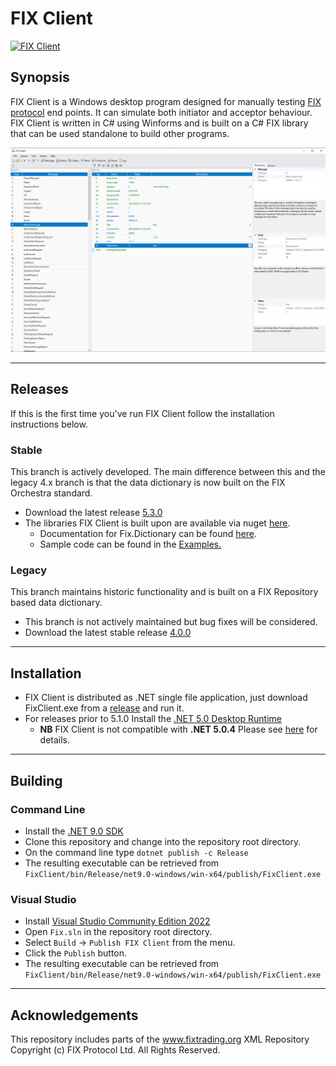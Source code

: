 # FIX Client

[![FIX Client](https://github.com/GaryHughes/FixClient/actions/workflows/dotnet.yml/badge.svg)](https://github.com/GaryHughes/FixClient/actions/workflows/dotnet.yml)

## Synopsis

FIX Client is a Windows desktop program designed for manually testing [FIX protocol](https://www.fixtrading.org/online-specification/) end points. It can simulate both initiator and acceptor behaviour. FIX Client is written in C# using Winforms and is built on a C# FIX library that can be used standalone to build other programs.

![fixciient](FIXClient.png)

***
## Releases

If this is the first time you've run FIX Client follow the installation instructions below.

### Stable
This branch is actively developed. The main difference between this and the legacy 4.x branch is that the data dictionary is now built on the FIX Orchestra standard.
* Download the latest release [5.3.0](https://github.com/GaryHughes/FixClient/releases/tag/v5.3.0)
* The libraries FIX Client is built upon are available via nuget [here](https://www.nuget.org/packages?q=Geh.Fix).
    * Documentation for Fix.Dictionary can be found [here](Fix.Dictionary/README.md).
    * Sample code can be found in the [Examples.](https://github.com/GaryHughes/FixClient/tree/master/Examples)

### Legacy
This branch maintains historic functionality and is built on a FIX Repository based data dictionary.
* This branch is not actively maintained but bug fixes will be considered.
* Download the latest stable release [4.0.0](https://github.com/GaryHughes/FixClient/releases/tag/v4.0.0)

***
## Installation

* FIX Client is distributed as .NET single file application, just download FixClient.exe from a [release](https://github.com/GaryHughes/FixClient/releases) and run it.
* For releases prior to 5.1.0 Install the [.NET 5.0 Desktop Runtime](https://dotnet.microsoft.com/download/dotnet/thank-you/runtime-desktop-5.0.5-windows-x64-installer)
    * **NB** FIX Client is not compatible with **.NET 5.0.4** Please see [here](https://github.com/GaryHughes/FixClient/issues/2) for details.  

***
## Building
### Command Line

* Install the [.NET 9.0 SDK](https://dotnet.microsoft.com/en-us/download/dotnet/thank-you/sdk-9.0.100-windows-x64-installer)
* Clone this repository and change into the repository root directory.
* On the command line type `dotnet publish -c Release`
* The resulting executable can be retrieved from `FixClient/bin/Release/net9.0-windows/win-x64/publish/FixClient.exe` 

### Visual Studio
* Install [Visual Studio Community Edition 2022](https://visualstudio.microsoft.com/vs/community/)
* Open `Fix.sln` in the repository root directory.
* Select `Build` -> `Publish FIX Client` from the menu.
* Click the `Publish` button.
* The resulting executable can be retrieved from `FixClient/bin/Release/net9.0-windows/win-x64/publish/FixClient.exe` 

***
## Acknowledgements

This repository includes parts of the www.fixtrading.org XML Repository Copyright (c) FIX Protocol Ltd. All Rights Reserved.
